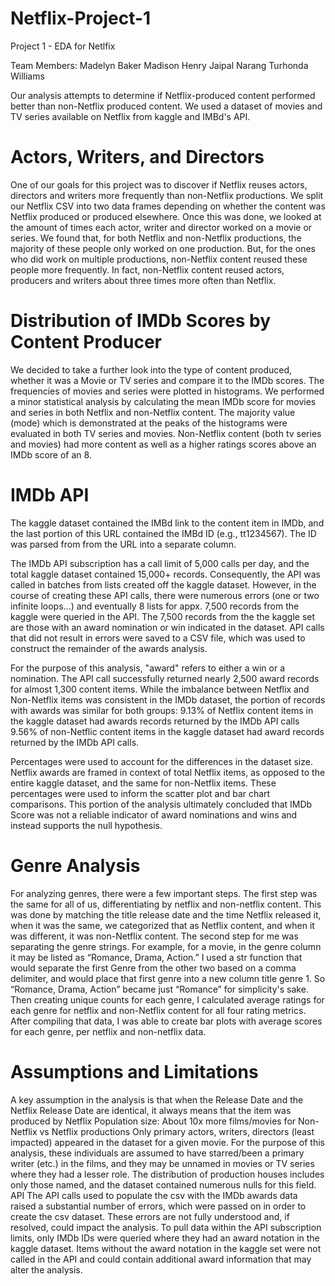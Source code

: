 # Netflix-Project-1
Project 1 - EDA for Netlfix

Team Members:
Madelyn Baker
Madison Henry
Jaipal Narang
Turhonda Williams

Our analysis attempts to determine if Netflix-produced content performed better than non-Netflix produced content. We used a dataset of movies and TV series available on Netflix from kaggle and IMBd's API. 

# Actors, Writers, and Directors
One of our goals for this project was to discover if Netflix reuses actors, directors and writers more frequently than non-Netflix productions. We split our Netflix CSV into two data frames depending on whether the content was Netflix produced or produced elsewhere. Once this was done, we looked at the amount of times each actor, writer and director worked on a movie or series.
We found that, for both Netflix and non-Netflix productions, the majority of these people only worked on one production. But, for the ones who did work on multiple productions, non-Netflix content reused these people more frequently. In fact, non-Netflix content reused actors, producers and writers about three times more often than Netflix.

# Distribution of IMDb Scores by Content Producer
We decided to take a further look into the type of content produced, whether it was a Movie or TV series and compare it to the IMDb scores. The frequencies of movies and series were plotted in histograms. We performed a minor statistical analysis by calculating the mean IMDb score for movies and series in both Netflix and non-Netflix content. The majority value (mode) which is demonstrated at the peaks of the histograms were evaluated in both TV series and movies. Non-Netflix content (both tv series and movies) had more content as well as a higher ratings scores above an IMDb score of an 8.

# IMDb API
The kaggle dataset contained the IMBd link to the content item in IMDb, and the last portion of this URL contained the IMBd ID (e.g., tt1234567). The ID was parsed from from the URL into a separate column.

The IMDb API subscription has a call limit of 5,000 calls per day, and the total kaggle dataset contained 15,000+ records. Consequently, the API was called in batches from lists created off the kaggle dataset. However, in the course of creating these API calls, there were numerous errors (one or two infinite loops...) and eventually 8 lists for appx. 7,500 records from the kaggle were queried in the API. The 7,500 records from the the kaggle set are those with an award nomination or win indicated in the dataset. API calls that did not result in errors were saved to a CSV file, which was used to construct the remainder of the awards analysis. 

For the purpose of this analysis, "award" refers to either a win or a nomination. The API call successfully returned nearly 2,500 award records for almost 1,300 content items. While the imbalance between Netflix and Non-Netflix items was consistent in the IMDb dataset, the portion of records with awards was similar for both groups: 
9.13% of Netflix content items in the kaggle dataset had awards records returned by the IMDb API calls
9.56% of non-Netflic content items in the kaggle dataset had award records returned by the IMDb API calls.

Percentages were used to account for the differences in the dataset size. Netflix awards are framed in context of total Netflix items, as opposed to the entire kaggle dataset, and the same for non-Netflix items. These percentages were used to inform the scatter plot and bar chart comparisons. This portion of the analysis ultimately concluded that IMDb Score was not a reliable indicator of award nominations and wins and instead supports the null hypothesis. 


# Genre Analysis
For analyzing genres, there were a few important steps.
The first step was the same for all of us, differentiating by netflix and non-netflix content. This was done by matching the title release date and the time Netflix released it, when it was the same, we categorized that as Netflix content, and when it was different, it was non-Netflix content.
The second step for me was separating the genre strings. For example, for a movie, in the genre column it may be listed as “Romance, Drama, Action.” I used a str function that would separate the first Genre from the other two based on a comma delimiter, and would place that first genre into a new column title genre 1. So  “Romance, Drama, Action” became just “Romance” for simplicity's sake.
Then creating unique counts for each genre, I calculated average ratings for each genre for netflix and non-Netflix content for all four rating metrics. After compiling that data, I was able to create bar plots with average scores for each genre, per netflix and non-netflix data.

# Assumptions and Limitations
A key assumption in the analysis is that when the Release Date and the Netflix Release Date are identical, it always means that the item was produced by Netflix
Population size: About 10x more films/movies for Non-Netflix vs Netflix productions
Only primary actors, writers, directors (least impacted) appeared in the dataset for a given movie. For the purpose of this analysis, these individuals are assumed to have starred/been a primary writer (etc.) in the films, and they may be unnamed in movies or TV series where they had a lesser role. 
The distribution of production houses includes only those named, and the dataset contained numerous nulls for this field. 
API 
The API calls used to populate the csv with the IMDb awards data raised a substantial number of errors, which were passed on in order to create the csv dataset. These errors are not fully understood and, if resolved, could impact the analysis. 
To pull data within the API subscription limits, only IMDb IDs were queried where they had an award notation in the kaggle dataset. Items without the award notation in the kaggle set were not called in the API and could contain additional award information that may alter the analysis. 
